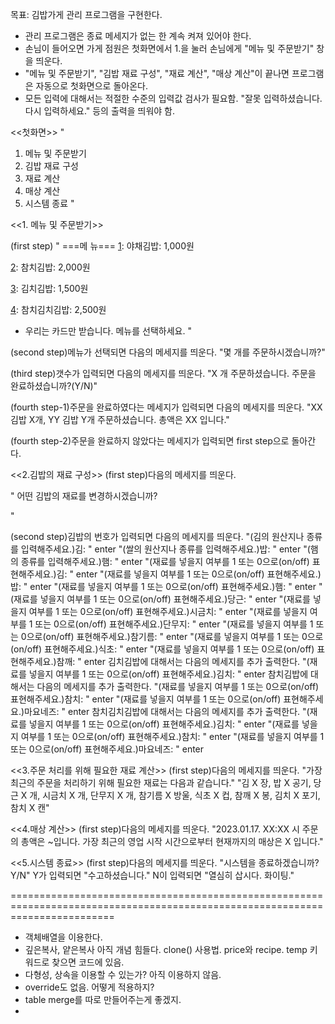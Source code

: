 목표: 김밥가게 관리 프로그램을 구현한다.

- 관리 프로그램은 종료 메세지가 없는 한 계속 켜져 있어야 한다.
- 손님이 들어오면 가게 점원은 첫화면에서 1.을 눌러 손님에게 "메뉴 및 주문받기" 창을 띄운다.
- "메뉴 및 주문받기", "김밥 재료 구성", "재료 계산", "매상 계산"이 끝나면 프로그램은 자동으로 첫화면으로 돌아온다.
- 모든 입력에 대해서는 적절한 수준의 입력값 검사가 필요함. "잘못 입력하셨습니다. 다시 입력하세요." 등의 출력을 띄워야 함.

<<첫화면>>
"
1. 메뉴 및 주문받기
2. 김밥 재료 구성
3. 재료 계산
4. 매상 계산
5. 시스템 종료
"

<<1. 메뉴 및 주문받기>>

(first step)
"
    ===메 뉴===
[1]: 야채김밥: 1,000원

[2]: 참치김밥: 2,000원

[3]: 김치김밥: 1,500원

[4]: 참치김치김밥: 2,500원

   * 우리는 카드만 받습니다.
메뉴를 선택하세요.
                    "
                     
(second step)메뉴가 선택되면 다음의 메세지를 띄운다.
"몇 개를 주문하시겠습니까?"

(third step)갯수가 입력되면 다음의 메세지를 띄운다.
"X 개 주문하셨습니다. 주문을 완료하셨습니까?(Y/N)"

(fourth step-1)주문을 완료하였다는 메세지가 입력되면 다음의 메세지를 띄운다.
"XX 김밥 X개, YY 김밥 Y개 주문하셨습니다. 총액은 XX 입니다."

(fourth step-2)주문을 완료하지 않았다는 메세지가 입력되면 first step으로 돌아간다.


<<2.김밥의 재료 구성>>
(first step)다음의 메세지를 띄운다.

"
어떤 김밥의 재료를 변경하시겠습니까?
 
[1]: 야채김밥

[2]: 참치김밥

[3]: 김치김밥

[4]: 참치김치김밥
				"
				
(second step)김밥의 번호가 입력되면 다음의 메세지를 띄운다.
"(김의 원산지나 종류를 입력해주세요.)김: " enter
"(쌀의 원산지나 종류를 입력해주세요.)밥: " enter
"(햄의 종류를 입력해주세요.)햄: " enter
"(재료를 넣을지 여부를 1 또는 0으로(on/off) 표현해주세요.)김: " enter
"(재료를 넣을지 여부를 1 또는 0으로(on/off) 표현해주세요.)밥: " enter
"(재료를 넣을지 여부를 1 또는 0으로(on/off) 표현해주세요.)햄: " enter
"(재료를 넣을지 여부를 1 또는 0으로(on/off) 표현해주세요.)당근: " enter
"(재료를 넣을지 여부를 1 또는 0으로(on/off) 표현해주세요.)시금치: " enter
"(재료를 넣을지 여부를 1 또는 0으로(on/off) 표현해주세요.)단무지: " enter
"(재료를 넣을지 여부를 1 또는 0으로(on/off) 표현해주세요.)참기름: " enter
"(재료를 넣을지 여부를 1 또는 0으로(on/off) 표현해주세요.)식초: " enter
"(재료를 넣을지 여부를 1 또는 0으로(on/off) 표현해주세요.)참깨: " enter
김치김밥에 대해서는 다음의 메세지를 추가 출력한다.
"(재료를 넣을지 여부를 1 또는 0으로(on/off) 표현해주세요.)김치: " enter
참치김밥에 대해서는 다음의 메세지를 추가 출력한다.
"(재료를 넣을지 여부를 1 또는 0으로(on/off) 표현해주세요.)참치: " enter
"(재료를 넣을지 여부를 1 또는 0으로(on/off) 표현해주세요.)마요네즈: " enter
참치김치김밥에 대해서는 다음의 메세지를 추가 출력한다.
"(재료를 넣을지 여부를 1 또는 0으로(on/off) 표현해주세요.)김치: " enter
"(재료를 넣을지 여부를 1 또는 0으로(on/off) 표현해주세요.)참치: " enter
"(재료를 넣을지 여부를 1 또는 0으로(on/off) 표현해주세요.)마요네즈: " enter
   
<<3.주문 처리를 위해 필요한 재료 계산>>
(first step)다음의 메세지를 띄운다.
"가장 최근의 주문을 처리하기 위해 필요한 재료는 다음과 같습니다."
"김 X 장, 밥 X 공기, 당근 X 개, 시금치 X 개, 단무지 X 개, 참기름 X 방울, 식초 X 컵, 참깨 X 봉, 김치 X 포기, 참치 X 캔" 

<<4.매상 계산>>
(first step)다음의 메세지를 띄운다.
"2023.01.17. XX:XX 시 주문의 총액은 ~입니다. 가장 최근의 영업 시작 시간으로부터 현재까지의 매상은 X 입니다."

<<5.시스템 종료>>
(first step)다음의 메세지를 띄운다.
"시스템을 종료하겠습니까? Y/N" 
Y가 입력되면 "수고하셨습니다."
N이 입력되면 "열심히 삽시다. 화이팅."

==============================================================================================================================
- 객체배열을 이용한다.
- 깊은복사, 얕은복사 아직 개념 힘들다. clone() 사용법. price와 recipe. temp 키워드로 찾으면 코드에 있음.
- 다형성, 상속을 이용할 수 있는가? 아직 이용하지 않음.
- override도 없음. 어떻게 적용하지?
- table merge를 따로 만들어주는게 좋겠지.
- 